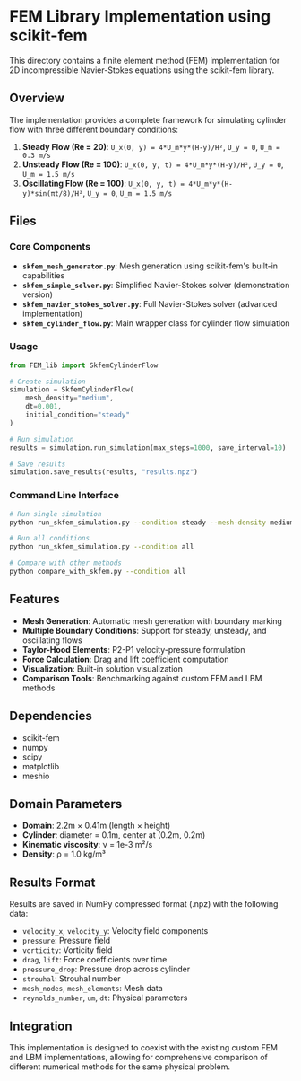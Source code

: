 # FEM Library Implementation using scikit-fem

This directory contains a finite element method (FEM) implementation for 2D incompressible Navier-Stokes equations using the scikit-fem library.

## Overview

The implementation provides a complete framework for simulating cylinder flow with three different boundary conditions:

1. **Steady Flow (Re = 20)**: `U_x(0, y) = 4*U_m*y*(H-y)/H²`, `U_y = 0`, `U_m = 0.3 m/s`
2. **Unsteady Flow (Re = 100)**: `U_x(0, y, t) = 4*U_m*y*(H-y)/H²`, `U_y = 0`, `U_m = 1.5 m/s`
3. **Oscillating Flow (Re = 100)**: `U_x(0, y, t) = 4*U_m*y*(H-y)*sin(πt/8)/H²`, `U_y = 0`, `U_m = 1.5 m/s`

## Files

### Core Components

- **`skfem_mesh_generator.py`**: Mesh generation using scikit-fem's built-in capabilities
- **`skfem_simple_solver.py`**: Simplified Navier-Stokes solver (demonstration version)
- **`skfem_navier_stokes_solver.py`**: Full Navier-Stokes solver (advanced implementation)
- **`skfem_cylinder_flow.py`**: Main wrapper class for cylinder flow simulation

### Usage

```python
from FEM_lib import SkfemCylinderFlow

# Create simulation
simulation = SkfemCylinderFlow(
    mesh_density="medium",
    dt=0.001,
    initial_condition="steady"
)

# Run simulation
results = simulation.run_simulation(max_steps=1000, save_interval=10)

# Save results
simulation.save_results(results, "results.npz")
```

### Command Line Interface

```bash
# Run single simulation
python run_skfem_simulation.py --condition steady --mesh-density medium

# Run all conditions
python run_skfem_simulation.py --condition all

# Compare with other methods
python compare_with_skfem.py --condition all
```

## Features

- **Mesh Generation**: Automatic mesh generation with boundary marking
- **Multiple Boundary Conditions**: Support for steady, unsteady, and oscillating flows
- **Taylor-Hood Elements**: P2-P1 velocity-pressure formulation
- **Force Calculation**: Drag and lift coefficient computation
- **Visualization**: Built-in solution visualization
- **Comparison Tools**: Benchmarking against custom FEM and LBM methods

## Dependencies

- scikit-fem
- numpy
- scipy
- matplotlib
- meshio

## Domain Parameters

- **Domain**: 2.2m × 0.41m (length × height)
- **Cylinder**: diameter = 0.1m, center at (0.2m, 0.2m)
- **Kinematic viscosity**: ν = 1e-3 m²/s
- **Density**: ρ = 1.0 kg/m³

## Results Format

Results are saved in NumPy compressed format (.npz) with the following data:

- `velocity_x`, `velocity_y`: Velocity field components
- `pressure`: Pressure field
- `vorticity`: Vorticity field
- `drag`, `lift`: Force coefficients over time
- `pressure_drop`: Pressure drop across cylinder
- `strouhal`: Strouhal number
- `mesh_nodes`, `mesh_elements`: Mesh data
- `reynolds_number`, `um`, `dt`: Physical parameters

## Integration

This implementation is designed to coexist with the existing custom FEM and LBM implementations, allowing for comprehensive comparison of different numerical methods for the same physical problem.
